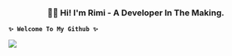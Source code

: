 <h3 align="center"> 👋🏾  Hi! I'm Rimi - A Developer In The Making. </h3>

**`✨ Welcome To My Github ✨`** 

<a href="#"><img src="https://img.shields.io/badge/-Portfolio"></a>

<!-- <p align="center">
  <a href="#">
    <img alt="Portfolio" title="Subscribe to my YouTube channel" src="browser.svg"></a>
</p> -->